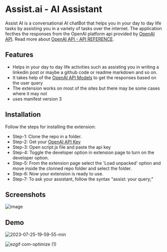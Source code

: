 # Assist.ai - AI Assistant

Assist AI is a conversational AI chatBot that helps you in your day to day life tasks by assisting you in a variety of tasks over the internet. The application fecthes the responses from the OpenAI platform api provided by [OpenAI API](https://platform.openai.com/). Read more about [OpenAI API - API REFERENCE](https://platform.openai.com/docs/api-reference).

## Features

- Helps in your day to day life activities such as assisting you in writing a linkedin post or maybe a github code or readme markdown and so on.
- It takes help of the [OpenAI API Models](https://platform.openai.com/docs/api-reference/models) to get the responses based on the user query
- The extension works on most of the sites but there may be some cases where it may not
- uses manifest version 3


## Installation

Follow the steps for installing the extension:

- Step-1: Clone the repo in a folder.
- Step-2: Get your [OpenAI API Key](https://platform.openai.com/account/api-keys)
- Step-3: Open script.js file and paste the api key
- Step-4: Toggle the developer option in extension page to turn on the developer option.
- Step-5: From the extension page select the 'Load unpacked' option and move inside the clonned repo folder and select the folder.
- Step-6: Now your extension is ready to use.
- Step-7: To ask your assistant, follow the syntax "assist: your query;"
    
## Screenshots

![image](https://github.com/gourav1001/Assist.ai-AI-Assistant-Chrome-extension/assets/87244158/846ecd22-b01a-4c97-9d9c-65b2488f0ab7)

## Demo

![2023-07-25-19-59-55-min](https://github.com/gourav1001/Assist.ai-AI-Assistant-Chrome-extension/assets/87244158/ecfb8c27-a35f-4287-bbd6-1d6d35964ec9)

![ezgif com-optimize (1)](https://github.com/gourav1001/Assist.ai-AI-Assistant-Chrome-extension/assets/87244158/09b34cd0-a78a-466e-a76e-e5c6ee19206f)
